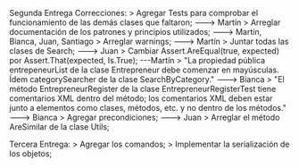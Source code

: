 Segunda Entrega Correcciones:
    > Agregar Tests para comprobar el funcionamiento de las demás clases que faltaron; ---> Martín
    > Arreglar documentación de los patrones y principios utilizados; ---> Martín, Bianca, Juan, Santiago
    > Arreglar warnings;  ---> Martín
    > Juntar todas las clases de Search; ---> Juan
    > Cambiar Assert.AreEqual(true, expected) por Assert.That(expected, Is.True); ---Martín
    > "La propiedad pública entrepeneurList de la clase Entrepreneur debe comenzar en mayúsculas. Ídem categorySearcher de la clase SearchByCategory." ---> Bianca
    > "El método EntrepreneurRegister de la clase EntrepreneurRegisterTest tiene comentarios XML dentro del método; los comentarios XML deben estar junto a elementos como clases, métodos, etc. y no dentro de los métodos."   ---> Bianca
    > Agregar precondiciones; ---> Juan
    > Arreglar el método AreSimilar de la clase Utils;




Tercera Entrega:
    > Agregar los comandos; 
    > Implementar la serialización de los objetos;
